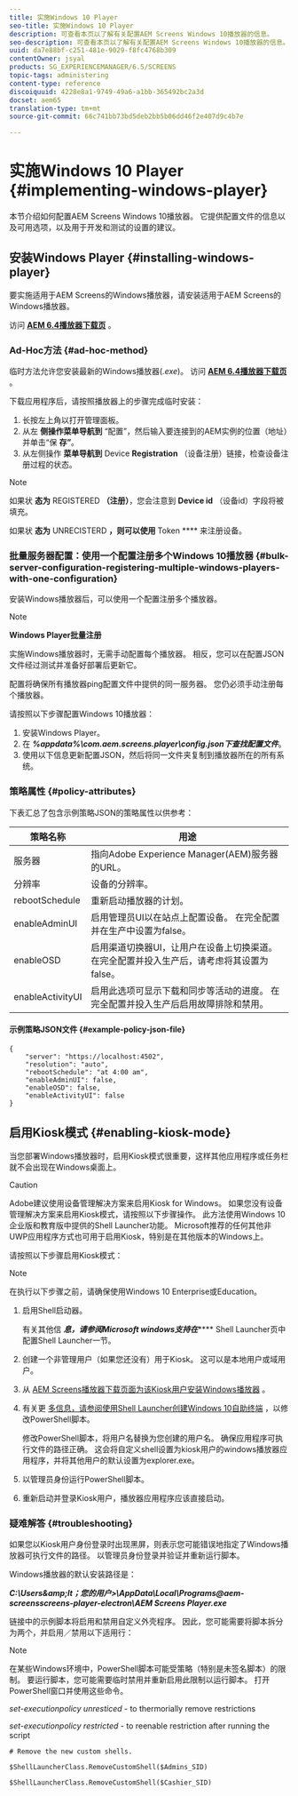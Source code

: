 ```yaml
---
title: 实施Windows 10 Player
seo-title: 实施Windows 10 Player
description: 可查看本页以了解有关配置AEM Screens Windows 10播放器的信息。
seo-description: 可查看本页以了解有关配置AEM Screens Windows 10播放器的信息。
uuid: da7e88bf-c251-481e-9029-f8fc4768b309
contentOwner: jsyal
products: SG_EXPERIENCEMANAGER/6.5/SCREENS
topic-tags: administering
content-type: reference
discoiquuid: 4228e8a1-9749-49a6-a1bb-365492bc2a3d
docset: aem65
translation-type: tm+mt
source-git-commit: 66c741bb73bd5deb2bb5b06dd46f2e407d9c4b7e

---
```



# 实施Windows 10 Player {#implementing-windows-player}

本节介绍如何配置AEM Screens Windows 10播放器。 它提供配置文件的信息以及可用选项，以及用于开发和测试的设置的建议。

## 安装Windows Player {#installing-windows-player}

要实施适用于AEM Screens的Windows播放器，请安装适用于AEM Screens的Windows播放器。

访问 [**AEM 6.4播放器下载页**](https://download.macromedia.com/screens/) 。

### Ad-Hoc方法 {#ad-hoc-method}

临时方法允许您安装最新的Windows播放器(*.exe*)。 访问 [**AEM 6.4播放器下载页**](https://download.macromedia.com/screens/) 。

下载应用程序后，请按照播放器上的步骤完成临时安装：

1. 长按左上角以打开管理面板。
1. 从左 **侧操作菜单导航到** “配置”，然后输入要连接到的AEM实例的位置（地址）并单击“保 **存”**。
1. 从左侧操作 **菜单导航到** Device **Registration** （设备注册）链接，检查设备注册过程的状态。

>[!NOTE]
>
>如果状 **态为** REGISTERED **（注册）**，您会注意到 **Device id** （设备id）字段将被填充。
>
>如果状 **态为** UNRECISTERD **，则可以使用** Token **** 来注册设备。

### 批量服务器配置：使用一个配置注册多个Windows 10播放器 {#bulk-server-configuration-registering-multiple-windows-players-with-one-configuration}

安装Windows播放器后，可以使用一个配置注册多个播放器。

>[!NOTE]
>
>**Windows Player批量注册**
>
>实施Windows播放器时，无需手动配置每个播放器。 相反，您可以在配置JSON文件经过测试并准备好部署后更新它。
>
>配置将确保所有播放器ping配置文件中提供的同一服务器。 您仍必须手动注册每个播放器。

请按照以下步骤配置Windows 10播放器：

1. 安装Windows Player。
1. 在 ***%appdata%\com.aem.screens.player\config.json下查找配置文件***。
1. 使用以下信息更新配置JSON，然后将同一文件夹复制到播放器所在的所有系统。

### 策略属性 {#policy-attributes}

下表汇总了包含示例策略JSON的策略属性以供参考：

| **策略名称** | **用途** |
|---|---|
| 服务器 | 指向Adobe Experience Manager(AEM)服务器的URL。 |
| 分辨率 | 设备的分辨率。 |
| rebootSchedule | 重新启动播放器的计划。 |
| enableAdminUI | 启用管理员UI以在站点上配置设备。 在完全配置并在生产中设置为false。 |
| enableOSD | 启用渠道切换器UI，让用户在设备上切换渠道。 在完全配置并投入生产后，请考虑将其设置为false。 |
| enableActivityUI | 启用此选项可显示下载和同步等活动的进度。 在完全配置并投入生产后启用故障排除和禁用。 |

#### 示例策略JSON文件 {#example-policy-json-file}

```
{
    "server": "https://localhost:4502",
    "resolution": "auto",
    "rebootSchedule": "at 4:00 am",
    "enableAdminUI": false,
    "enableOSD": false,
    "enableActivityUI": false
}
```

## 启用Kiosk模式 {#enabling-kiosk-mode}

当您部署Windows播放器时，启用Kiosk模式很重要，这样其他应用程序或任务栏就不会出现在Windows桌面上。

>[!CAUTION]
>
>Adobe建议使用设备管理解决方案来启用Kiosk for Windows。 如果您没有设备管理解决方案来启用Kiosk模式，请按照以下步骤操作。 此方法使用Windows 10企业版和教育版中提供的Shell Launcher功能。 Microsoft推荐的任何其他非UWP应用程序方式也可用于启用Kiosk，特别是在其他版本的Windows上。

请按照以下步骤启用Kiosk模式：

>[!NOTE]
>
>在执行以下步骤之前，请确保使用Windows 10 Enterprise或Education。

1. 启用Shell启动器。

   有关其他信 ***息，请参阅Microsoft windows支持在*****[](https://docs.microsoft.com/en-us/windows-hardware/customize/enterprise/shell-launcher)** Shell Launcher页中配置Shell Launcher一节。

1. 创建一个非管理用户（如果您还没有）用于Kiosk。 这可以是本地用户或域用户。
1. 从 [AEM Screens播放器下载页面为该Kiosk用户安装Windows播放器](https://download.macromedia.com/screens/) 。
1. 有关更 [多信息，请参阅使用Shell Launcher创建Windows 10自助终端](https://docs.microsoft.com/en-us/windows/configuration/kiosk-shelllauncher) ，以修改PowerShell脚本。

   修改PowerShell脚本，将用户名替换为您创建的用户名。 确保应用程序可执行文件的路径正确。 这会将自定义shell设置为kiosk用户的windows播放器应用程序，并将其他用户的默认设置为explorer.exe。

1. 以管理员身份运行PowerShell脚本。
1. 重新启动并登录Kiosk用户，播放器应用程序应该直接启动。

### 疑难解答 {#troubleshooting}

如果您以Kiosk用户身份登录时出现黑屏，则表示您可能错误地指定了Windows播放器可执行文件的路径。 以管理员身份登录并验证并重新运行脚本。

Windows播放器的默认安装路径是：

***C:\Users\&amp;lt；您的用户&gt;\AppData\Local\Programs\@aem-screensscreens-player-electron\AEM Screens Player.exe***

链接中的示例脚本将启用和禁用自定义外壳程序。 因此，您可能需要将脚本拆分为两个，并启用／禁用以下适用行：

>[!NOTE]
>
>在某些Windows环境中，PowerShell脚本可能受策略（特别是未签名脚本）的限制。 要运行脚本，您可能需要临时禁用并重新启用此限制以运行脚本。 打开PowerShell窗口并使用这些命令。
>
>*set-executionpolicy unresticed* - to thermorially remove restrictions
>
>*set-executionpolicy restricted* - to reenable restriction after running the script

```
# Remove the new custom shells.

$ShellLauncherClass.RemoveCustomShell($Admins_SID)

$ShellLauncherClass.RemoveCustomShell($Cashier_SID)
```

